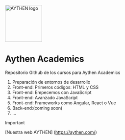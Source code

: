 <img width="120" class="center" alt="AYTHEN logo" src="https://media.licdn.com/dms/image/D4E03AQFDz_GiBo82GQ/profile-displayphoto-shrink_400_400/0/1681741872323?e=1707350400&v=beta&t=Jz746-KCmbCE0CbGGKvraBOLLEcoalsvdWAtFYGnAR8">

# Aythen Academics
Repositorio Github de los cursos para Aythen Academics

1. Preparación de entornos de desarrollo
2. Front-end: Primeros códigos: HTML y CSS
3. Front-end: Empecemos con JavaScript
4. Front-end: Avanzado JavaScript
5. Front-end: Frameworks como Angular, React o Vue
6. Back-end:(coming soon)
7. ...

>[!IMPORTANT]
> [Nuestra web AYTHEN] (https://aythen.com/)
